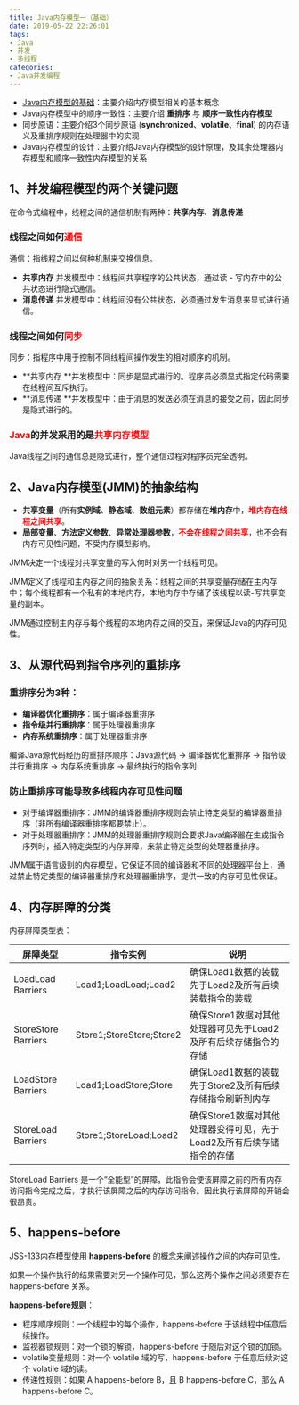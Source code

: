 ```yaml
---
title: Java内存模型一（基础）
date: 2019-05-22 22:26:01
tags:
- Java
- 并发
- 多线程
categories:
- Java并发编程
---
```


 * <a href="#1">Java内存模型的基础</a>：主要介绍内存模型相关的基本概念
 * Java内存模型中的顺序一致性：主要介绍 **重排序** 与 **顺序一致性内存模型**
 * 同步原语：主要介绍3个同步原语 (**synchronized**、**volatile**、**final**) 的内存语义及重排序规则在处理器中的实现
 * Java内存模型的设计：主要介绍Java内存模型的设计原理，及其余处理器内存模型和顺序一致性内存模型的关系

## 1、并发编程模型的两个关键问题

在命令式编程中，线程之间的通信机制有两种：**共享内存**、**消息传递**

<!-- more -->

### 线程之间如何<font color="red">通信</font>

通信：指线程之间以何种机制来交换信息。
 * **共享内存** 并发模型中：线程间共享程序的公共状态，通过读 - 写内存中的公共状态进行隐式通信。
 * **消息传递** 并发模型中：线程间没有公共状态，必须通过发生消息来显式进行通信。

### 线程之间如何<font color="red">同步</font>

同步：指程序中用于控制不同线程间操作发生的相对顺序的机制。
 * **共享内存 **并发模型中：同步是显式进行的。程序员必须显式指定代码需要在线程间互斥执行。
 * **消息传递 **并发模型中：由于消息的发送必须在消息的接受之前，因此同步是隐式进行的。

### <font color="red">Java</font>的并发采用的是<font color="red">共享内存模型</font>

Java线程之间的通信总是隐式进行，整个通信过程对程序员完全透明。

## 2、Java内存模型(JMM)的抽象结构

 * **共享变量**（所有**实例域**、**静态域**、**数组元素**）都存储在**堆内存**中，<font color="red">**堆内存在线程之间共享**</font>。
 * **局部变量**、**方法定义参数**、**异常处理器参数**，<font color="red">**不会在线程之间共享**</font>，也不会有内存可见性问题，不受内存模型影响。

JMM决定一个线程对共享变量的写入何时对另一个线程可见。

JMM定义了线程和主内存之间的抽象关系：线程之间的共享变量存储在主内存中；每个线程都有一个私有的本地内存，本地内存中存储了该线程以读-写共享变量的副本。

JMM通过控制主内存与每个线程的本地内存之间的交互，来保证Java的内存可见性。

## 3、从源代码到指令序列的重排序

### 重排序分为3种：
 * **编译器优化重排序**：属于编译器重排序
 * **指令级并行重排序**：属于处理器重排序
 * **内存系统重排序**：属于处理器重排序

编译Java源代码经历的重排序顺序：Java源代码 -> 编译器优化重排序 -> 指令级并行重排序 -> 内存系统重排序 -> 最终执行的指令序列

### 防止重排序可能导致多线程内存可见性问题

 * 对于编译器重排序：JMM的编译器重排序规则会禁止特定类型的编译器重排序（非所有编译器重排序都要禁止）。
 * 对于处理器重排序：JMM的处理器重排序规则会要求Java编译器在生成指令序列时，插入特定类型的内存屏障，来禁止特定类型的处理器重排序。

JMM属于语言级别的内存模型，它保证不同的编译器和不同的处理器平台上，通过禁止特定类型的编译器重排序和处理器重排序，提供一致的内存可见性保证。

## 4、内存屏障的分类

内存屏障类型表：

| 屏障类型 | 指令实例 | 说明 |
| ------ | ------ | ------ |
| LoadLoad Barriers | Load1;LoadLoad;Load2 | 确保Load1数据的装载先于Load2及所有后续装载指令的装载 |
| StoreStore Barriers | Store1;StoreStore;Store2 | 确保Store1数据对其他处理器可见先于Load2及所有后续存储指令的存储 |
| LoadStore Barriers | Load1;LoadStore;Store | 确保Load1数据的装载先于Store2及所有后续存储指令刷新到内存 |
| StoreLoad Barriers | Store1;StoreLoad;Load2 | 确保Store1数据对其他处理器变得可见，先于Load2及所有后续存储指令的存储 |

StoreLoad Barriers 是一个“全能型”的屏障，此指令会使该屏障之前的所有内存访问指令完成之后，才执行该屏障之后的内存访问指令。因此执行该屏障的开销会很昂贵。

## 5、happens-before

JSS-133内存模型使用 **happens-before** 的概念来阐述操作之间的内存可见性。

如果一个操作执行的结果需要对另一个操作可见，那么这两个操作之间必须要存在 happens-before 关系。

**happens-before规则**：

 * 程序顺序规则：一个线程中的每个操作，happens-before 于该线程中任意后续操作。
 * 监视器锁规则：对一个锁的解锁，happens-before 于随后对这个锁的加锁。
 * volatile变量规则：对一个 volatile 域的写，happens-before 于任意后续对这个 volatile 域的读。
 * 传递性规则：如果 A happens-before B，且 B happens-before C，那么 A happens-before C。



